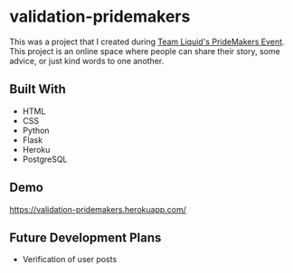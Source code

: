 # validation-pridemakers

This was a project that I created during [Team Liquid's PrideMakers Event](https://liquidhacks.teamliquid.com/).
This project is an online space where people can share their story, some advice, or just kind words to one another.

## Built With

* HTML
* CSS
* Python
* Flask
* Heroku
* PostgreSQL

## Demo

https://validation-pridemakers.herokuapp.com/

## Future Development Plans

* Verification of user posts
